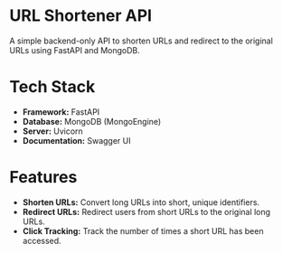 # URL Shortener API
A simple backend-only API to shorten URLs and redirect to the original URLs using FastAPI and MongoDB.


# Tech Stack
- **Framework:** FastAPI
- **Database:** MongoDB (MongoEngine)
- **Server:** Uvicorn
- **Documentation:** Swagger UI

# Features
- **Shorten URLs:** Convert long URLs into short, unique identifiers.
- **Redirect URLs:** Redirect users from short URLs to the original long URLs.
- **Click Tracking:** Track the number of times a short URL has been accessed.
 
